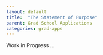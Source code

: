 ```yaml
---
layout: default
title:  "The Statement of Purpose"
parent: Grad School Applications
categories: grad-apps
---
```


Work in Progress ...

<div style="display:none">
Hey there!

I'm working on this post where I will describe
my experience with writing a statement of purpose.
Things I will try to cover:

1. My process of writing an SoP.
2. A simple SoP structure.
3. What an SoP `should have`?
4. What an SoP `should not have`?
5. Other Links to "How to write a SoP", tips/tricks, tutorials, and guides.

Progress: ![5%](https://progress-bar.dev/5)

SoP Writing:
There is a ton of advice out there on how-to-write-a-winning SoP, but I personally found it most
useful to start from scratch. 


SoP Reviewing and Feedback:

I think the most important part of "writing" is "re-writing better".
In that regard, to polish any written material, feedback is critical. 
I found feedback really useful during the application process (esp. for my SoP).

But it is a given that you will hear contradictory arguments (just like paper reviews :P), that, at face value, will just
further increase the uncertainity in this whole process.I hence found to CRITICAL to sieve this feedback for the chunks of 
gold that would make or break my SoP. 

To do that, I first created a priority order for the feedback I was looking for.
This helped me pick-and-choose what I need to improve and what I can leave to keep the writing
fresh and unique to my experiences. Let me go over my this priority order:


1. My Own Feedback after a 10 day Marination:

2. Feedback from Mentors (a.k.a Letter Writers)

3. Feedback from PhD Students

4. Feedback from Application Support Programs (3rd person):

Find all the support programs from 2021-22 here [LINK]. 
These should mostly be available for upcoming cycles.



</div>


